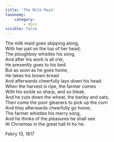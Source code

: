 ```yaml
---
title: 'The Milk Maid'
taxonomy:
    category:
        - docs
visible: false
---
```


The milk maid goes skipping along,  
With her pail on the top of her head;  
The ploughboy whistles his song,  
And after his work is all o’er,  
He presently goes to his bed.  
But as soon as he goes home,   
He takes his brown bread  
And afterwards cheerfully lays down his head.  
When the harvest is ripe, the farmer comes  
With his sickle so sharp, and so bleak,  
And he cuts down the wheat, the barley and oats,  
Then come the poor gleaners to pick up the corn  
And they afterwards cheerfully go home;  
The farmer whistles his merry song,  
And he thinks of the pleasures he shall see  
At Christmas in the great hall hi ho he.

Febry 13, 1817